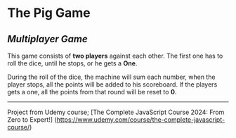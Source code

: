 # The Pig Game

## *Multiplayer Game*

This game consists of **two players** against each other. The first one has to roll the dice, until he stops, or he gets a **One**.

During the roll of the dice, the machine will sum each number, when the player stops, all the points will be added to his scoreboard.
If the players gets a one, all the points from that round will be reset to **0**.









---------------------------------------------------------------------------------
Project from Udemy course; [The Complete JavaScript Course 2024: From Zero to Expert!] (https://www.udemy.com/course/the-complete-javascript-course/)
